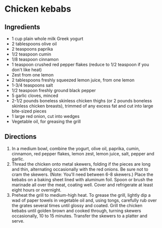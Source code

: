 Chicken kebabs
==============

Ingredients
-----------

- 1 cup plain whole milk Greek yogurt
- 2 tablespoons olive oil
- 2 teaspoons paprika
- 1/2 teaspoon cumin
- 1/8 teaspoon cinnamon
- 1 teaspoon crushed red pepper flakes (reduce to 1/2 teaspoon if you don't like heat)
- Zest from one lemon
- 2 tablespoons freshly squeezed lemon juice, from one lemon
- 1-3/4 teaspoons salt
- 1/2 teaspoon freshly ground black pepper
- 5 garlic cloves, minced
- 2-1/2 pounds boneless skinless chicken thighs (or 2 pounds boneless skinless chicken breasts), trimmed of any excess fat and cut into large bite-sized pieces
- 1 large red onion, cut into wedges
- Vegetable oil, for greasing the grill

Directions
----------

1. In a medium bowl, combine the yogurt, olive oil, paprika, cumin, cinnamon, red pepper flakes, lemon zest, lemon juice, salt, pepper and garlic.
2. Thread the chicken onto metal skewers, folding if the pieces are long and thin, alternating occasionally with the red onions. Be sure not to cram the skewers. (Note: You'll need between 6-8 skewers.) Place the kebabs on a baking sheet lined with aluminum foil. Spoon or brush the marinade all over the meat, coating well. Cover and refrigerate at least eight hours or overnight.
3. Preheat the grill to medium-high heat. To grease the grill, lightly dip a wad of paper towels in vegetable oil and, using tongs, carefully rub over the grates several times until glossy and coated. Grill the chicken kebabs until golden brown and cooked through, turning skewers occasionally, 10 to 15 minutes. Transfer the skewers to a platter and serve.
